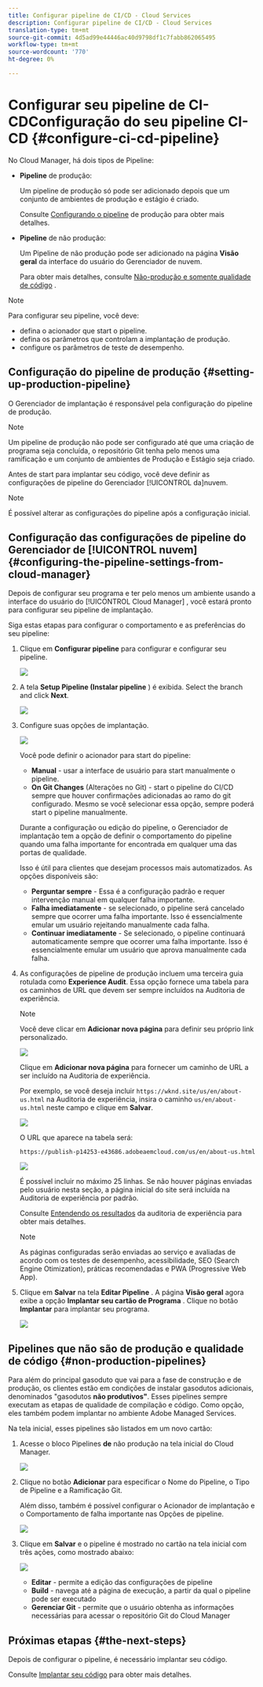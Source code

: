 ```yaml
---
title: Configurar pipeline de CI/CD - Cloud Services
description: Configurar pipeline de CI/CD - Cloud Services
translation-type: tm+mt
source-git-commit: 4d5ad99e44446ac40d9798df1c7fabb862065495
workflow-type: tm+mt
source-wordcount: '770'
ht-degree: 0%

---
```



# Configurar seu pipeline de CI-CDConfiguração do seu pipeline CI-CD {#configure-ci-cd-pipeline}

No Cloud Manager, há dois tipos de Pipeline:

* **Pipeline** de produção:

   Um pipeline de produção só pode ser adicionado depois que um conjunto de ambientes de produção e estágio é criado.

   Consulte [Configurando o pipeline](configure-pipeline.md#setting-up-the-pipeline) de produção para obter mais detalhes.

* **Pipeline** de não produção:

   Um Pipeline de não produção pode ser adicionado na página **Visão geral** da interface do usuário do Gerenciador de nuvem.

   Para obter mais detalhes, consulte [Não-produção e somente qualidade de código](configure-pipeline.md#non-production-pipelines) .

>[!NOTE]
>Para configurar seu pipeline, você deve:
> * defina o acionador que start o pipeline.
> * defina os parâmetros que controlam a implantação de produção.
> * configure os parâmetros de teste de desempenho.


## Configuração do pipeline de produção {#setting-up-production-pipeline}

O Gerenciador de implantação é responsável pela configuração do pipeline de produção.

>[!NOTE]
>Um pipeline de produção não pode ser configurado até que uma criação de programa seja concluída, o repositório Git tenha pelo menos uma ramificação e um conjunto de ambientes de Produção e Estágio seja criado.

Antes de start para implantar seu código, você deve definir as configurações de pipeline do Gerenciador [!UICONTROL da]nuvem.

>[!NOTE]
>
>É possível alterar as configurações do pipeline após a configuração inicial.

## Configuração das configurações de pipeline do Gerenciador de [!UICONTROL nuvem] {#configuring-the-pipeline-settings-from-cloud-manager}

Depois de configurar seu programa e ter pelo menos um ambiente usando a interface do usuário do [!UICONTROL Cloud Manager] , você estará pronto para configurar seu pipeline de implantação.

Siga estas etapas para configurar o comportamento e as preferências do seu pipeline:

1. Clique em **Configurar pipeline** para configurar e configurar seu pipeline.

   ![](assets/set-up-pipeline1.png)

1. A tela **Setup Pipeline (Instalar pipeline** ) é exibida. Select the branch and click **Next**.

   ![](assets/setup-1.png)

1. Configure suas opções de implantação.

   ![](assets/setup-2.png)

   Você pode definir o acionador para start do pipeline:

   * **Manual** - usar a interface de usuário para start manualmente o pipeline.
   * **On Git Changes** (Alterações no Git) - start o pipeline do CI/CD sempre que houver confirmações adicionadas ao ramo do git configurado. Mesmo se você selecionar essa opção, sempre poderá start o pipeline manualmente.

   Durante a configuração ou edição do pipeline, o Gerenciador de implantação tem a opção de definir o comportamento do pipeline quando uma falha importante for encontrada em qualquer uma das portas de qualidade.

   Isso é útil para clientes que desejam processos mais automatizados. As opções disponíveis são:

   * **Perguntar sempre** - Essa é a configuração padrão e requer intervenção manual em qualquer falha importante.
   * **Falha imediatamente** - se selecionado, o pipeline será cancelado sempre que ocorrer uma falha importante. Isso é essencialmente emular um usuário rejeitando manualmente cada falha.
   * **Continuar imediatamente** - Se selecionado, o pipeline continuará automaticamente sempre que ocorrer uma falha importante. Isso é essencialmente emular um usuário que aprova manualmente cada falha.


1. As configurações de pipeline de produção incluem uma terceira guia rotulada como **Experience Audit**. Essa opção fornece uma tabela para os caminhos de URL que devem ser sempre incluídos na Auditoria de experiência.

   >[!NOTE]
   >Você deve clicar em **Adicionar nova página** para definir seu próprio link personalizado.

   ![](assets/setup-3.png)

   Clique em **Adicionar nova página** para fornecer um caminho de URL a ser incluído na Auditoria de experiência.

   Por exemplo, se você deseja incluir `https://wknd.site/us/en/about-us.html` na Auditoria de experiência, insira o caminho `us/en/about-us.html` neste campo e clique em **Salvar**.

   ![](assets/exp-audit4.png)

   O URL que aparece na tabela será:

   `https://publish-p14253-e43686.adobeaemcloud.com/us/en/about-us.html`

   ![](assets/exp-audit5.png)

   É possível incluir no máximo 25 linhas. Se não houver páginas enviadas pelo usuário nesta seção, a página inicial do site será incluída na Auditoria de experiência por padrão.

   Consulte [Entendendo os resultados](/help/implementing/cloud-manager/experience-audit-testing.md) da auditoria de experiência para obter mais detalhes.

   >[!NOTE]
   > As páginas configuradas serão enviadas ao serviço e avaliadas de acordo com os testes de desempenho, acessibilidade, SEO (Search Engine Otimization), práticas recomendadas e PWA (Progressive Web App).

1. Clique em **Salvar** na tela **Editar Pipeline** . A página **Visão geral** agora exibe a opção **Implantar seu cartão de Programa** . Clique no botão **Implantar** para implantar seu programa.

   ![](assets/configure-pipeline5.png)


## Pipelines que não são de produção e qualidade de código {#non-production-pipelines}

Para além do principal gasoduto que vai para a fase de construção e de produção, os clientes estão em condições de instalar gasodutos adicionais, denominados &quot;gasodutos **não produtivos&quot;**. Esses pipelines sempre executam as etapas de qualidade de compilação e código. Como opção, eles também podem implantar no ambiente Adobe Managed Services.

Na tela inicial, esses pipelines são listados em um novo cartão:

1. Acesse o bloco Pipelines **de** não produção na tela inicial do Cloud Manager.

   ![](assets/configure-pipeline6.png)

1. Clique no botão **Adicionar** para especificar o Nome do Pipeline, o Tipo de Pipeline e a Ramificação Git.

   Além disso, também é possível configurar o Acionador de implantação e o Comportamento de falha importante nas Opções de pipeline.

   ![](assets/non-prod-pipe1.png)

1. Clique em **Salvar** e o pipeline é mostrado no cartão na tela inicial com três ações, como mostrado abaixo:

   ![](assets/configure-pipeline8.png)

   * **Editar** - permite a edição das configurações de pipeline
   * **Build** - navega até a página de execução, a partir da qual o pipeline pode ser executado
   * **Gerenciar Git** - permite que o usuário obtenha as informações necessárias para acessar o repositório Git do Cloud Manager

## Próximas etapas {#the-next-steps}

Depois de configurar o pipeline, é necessário implantar seu código.

Consulte [Implantar seu código](deploy-code.md) para obter mais detalhes.
